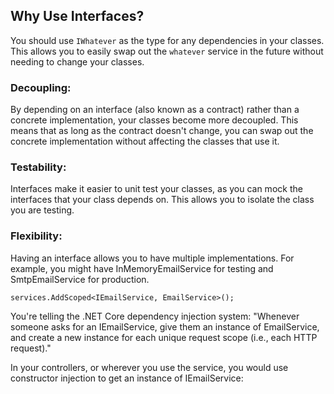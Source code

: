 ## Why Use Interfaces?
You should use `IWhatever` as the type for any dependencies in your classes. This allows you to easily swap out the `whatever` service in the future without needing to change your classes.

### Decoupling: 
By depending on an interface (also known as a contract) rather than a concrete implementation, your classes become more decoupled. 
This means that as long as the contract doesn't change, you can swap out the concrete implementation without affecting the classes that use it.

### Testability: 
Interfaces make it easier to unit test your classes, as you can mock the interfaces that your class depends on. This allows you to isolate the class you are testing.

### Flexibility: 
Having an interface allows you to have multiple implementations. For example, you might have InMemoryEmailService for testing and SmtpEmailService for production.


`services.AddScoped<IEmailService, EmailService>();`

You're telling the .NET Core dependency injection system: "Whenever someone asks for an IEmailService, give them an instance of EmailService, and create a new instance for each unique request scope (i.e., each HTTP request)."

In your controllers, or wherever you use the service, you would use constructor injection to get an instance of IEmailService: